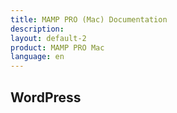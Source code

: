 ```yaml
---
title: MAMP PRO (Mac) Documentation
description: 
layout: default-2
product: MAMP PRO Mac
language: en
---
```


## WordPress


